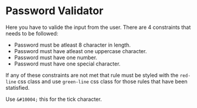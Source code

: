 # Password Validator

Here you have to valide the input from the user. There are 4 constraints that needs to be followed:

- Password must be atleast 8 character in length.
- Password must have atleast one uppercase character.
- Password must have one number.
- Password must have one special character.

If any of these constraints are not met that rule must be styled with the `red-line` css class and use `green-line` css class for those rules that have been statisfied.

Use `&#10004;` this for the tick character.
